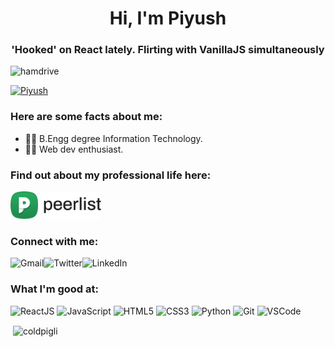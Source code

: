 <h1 align="center">Hi, I'm Piyush</h1>
<h3 align="center">'Hooked' on React lately. Flirting with VanillaJS simultaneously</h3>

<p align="left"> <img src="https://komarev.com/ghpvc/?username=coldpigli&label=Profile%20views&color=1C7D5E&style=flat" alt="hamdrive" /> </p>

<p><a href="https://twitter.com/piyushdas98" target="_blank"><img src="https://img.shields.io/twitter/follow/piyushdas98?logo=twitter&color=1C7D5E&style=flat-square&label=Follow" alt="Piyush"/></a> </p>

<h3>Here are some facts about me:</h3>

- 👩‍🎓 B.Engg degree Information Technology.
- 👩‍💻 Web dev enthusiast.

<h3>Find out about my professional life here:</h3>
<a href="https://peerlist.io/piyushdas"><img height=44 src="https://github.com/Siddhant-K-code/Siddhant-K-code/blob/master/PL%20Logo%20-%20Primary.svg"/></a>

<h3 align="left">Connect with me:</h3>
<a href="mailto:piyushdas98@gmail.com"><img src="https://img.shields.io/badge/Gmail-D14836?style=for-the-badge&logo=gmail&logoColor=white" alt="Gmail" align="left"/></a> 
<a href="https://twitter.com/piyushdas98"><img src="https://img.shields.io/badge/Twitter-1DA1F2?style=for-the-badge&logo=twitter&logoColor=white" alt="Twitter"  align="left"/></a>
<a href="https://linkedin.com/in/piyushdas98"><img src="https://img.shields.io/badge/LinkedIn-0077B5?style=for-the-badge&logo=linkedin&logoColor=white" alt="LinkedIn" align="left"/></a>

<br />

<h3 align="left">What I'm good at:</h3>
<p>
<img src="https://img.shields.io/badge/React-20232A?style=for-the-badge&logo=react&logoColor=61DAFB" alt="ReactJS" />
<img src="https://img.shields.io/badge/JavaScript-F7DF1E?style=for-the-badge&logo=javascript&logoColor=black" alt="JavaScript" />
<img src="https://img.shields.io/badge/HTML5-E34F26?style=for-the-badge&logo=html5&logoColor=white" alt="HTML5" />
<img src="https://img.shields.io/badge/CSS3-1572B6?style=for-the-badge&logo=css3&logoColor=white" alt="CSS3" />
<img src="https://img.shields.io/badge/Python-3776AB?style=for-the-badge&logo=python&logoColor=white" alt="Python" />
<img src="https://img.shields.io/badge/Git-F05032?style=for-the-badge&logo=git&logoColor=white" alt="Git" /> 
<img src="https://img.shields.io/badge/Visual_Studio_Code-0078D4?style=for-the-badge&logo=visual%20studio%20code&logoColor=white" alt="VSCode" />
</p>

<p>&nbsp;<img align="center" src="https://github-readme-stats.vercel.app/api?username=coldpigli&show_icons=true&&theme=slateorange&hide=issues&count_private=true" alt="coldpigli" /></p>
